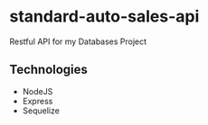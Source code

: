 # standard-auto-sales-api
Restful API for my Databases Project

## Technologies
* NodeJS
* Express
* Sequelize
